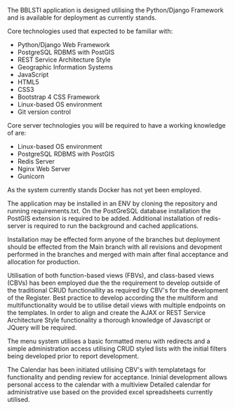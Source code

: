 The BBLSTI application is designed utilising the Python/Django Framework and is available for deployment as currently stands.

Core technologies used that expected to be familiar with:
- Python/Django Web Framework
- PostgreSQL RDBMS with PostGIS
- REST Service Architecture Style
- Geographic Information Systems
- JavaScript
- HTML5
- CSS3
- Bootstrap 4 CSS Framework
- Linux-based OS environment
- Git version control

Core server technologies you will be required to have a working knowledge of are:
- Linux-based OS environment
- PostgreSQL RDBMS with PostGIS
- Redis Server
- Nginx Web Server
- Gunicorn

As the system currently stands Docker has not yet been employed.

The application may be installed in an ENV by cloning the repository and running requirements.txt. On the PostGreSQL database installation the PostGIS extension is required to be added. Additional installation of redis-server is required to run the background and cached applications.

Installation may be effected form anyone of the branches but deployment should be effected from the Main branch with all revisions and devopment performed in the branches and merged with main after final acceptance and allocation for production.

Utilisation of both function-based views (FBVs), and class-based views (CBVs) has been employed due the the requirement to develop outside of the traditional CRUD functionallity as required by CBV's for the development of the Register. Best practice to develop according the the multiform and multifunctionality would be to utilise detail views with multiple endpoints on the templates. In order to align and create the AJAX or REST Service Architecture Style functionality a thorough knowledge of Javascript or JQuery will be required.

The menu system utilises a basic formatted menu with redirects and a simple administration access utilising CRUD styled lists with the initial filters being developed prior to report development.

The Calendar has been initiated utilising CBV's with templatetags for functionality and pending review for acceptance. Ininial development allows personal access to the calendar with a multiview Detailed calendar for administrative use based on the provided excel spreadsheets currently utilised.
